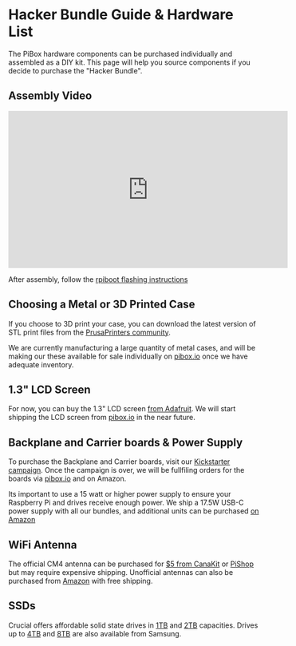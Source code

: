 # Hacker Bundle Guide & Hardware List

The PiBox hardware components can be purchased individually and assembled as a DIY kit. This page will help you source components if you decide to purchase the "Hacker Bundle".

## Assembly Video

<iframe width="560" height="315" src="https://www.youtube.com/embed/kOxS-WSTDSs" title="YouTube video player" frameborder="0" allow="accelerometer; autoplay; clipboard-write; encrypted-media; gyroscope; picture-in-picture" allowfullscreen></iframe>

After assembly, follow the [rpiboot flashing instructions](/guides/pibox/rpiboot)

## Choosing a Metal or 3D Printed Case

If you choose to 3D print your case, you can download the latest version of STL print files from the [PrusaPrinters community](https://www.prusaprinters.org/prints/82471-pibox-clamshells/files).

We are currently manufacturing a large quantity of metal cases, and will be making our these available for sale individually on [pibox.io](https://pibox.io) once we have adequate inventory.

## 1.3" LCD Screen

For now, you can buy the 1.3" LCD screen [from Adafruit](https://www.adafruit.com/product/4520). We will start shipping the LCD screen from [pibox.io](https://pibox.io) in the near future.

## Backplane and Carrier boards & Power Supply

To purchase the Backplane and Carrier boards, visit our [Kickstarter campaign](https://www.kickstarter.com/projects/pastudan/pibox-a-modular-raspberry-pi-storage-server). Once the campaign is over, we will be fullfiling orders for the boards via [pibox.io](https://pibox.io) and on Amazon.

Its important to use a 15 watt or higher power supply to ensure your Raspberry Pi and drives receive enough power. We ship a 17.5W USB-C power supply with all our bundles, and additional units can be purchased [on Amazon](https://amzn.to/3mAahEu)

## WiFi Antenna

The official CM4 antenna can be purchased for [$5 from CanaKit](https://www.canakit.com/raspberry-pi-compute-module-cm4-antenna-kit.html) or [PiShop](https://www.pishop.us/product/2-4ghz-5-8ghz-antenna-kit-for-cm4/) but may require expensive shipping. Unofficial antennas can also be purchased from [Amazon](https://amzn.to/3mDzTRb) with free shipping.

## SSDs

Crucial offers affordable solid state drives in [1TB](https://amzn.to/3CEE3NY) and [2TB](https://amzn.to/3EyBAoY) capacities. Drives up to [4TB](https://amzn.to/3mCRvwA) and [8TB](https://amzn.to/3CFLwfK) are also available from Samsung.
